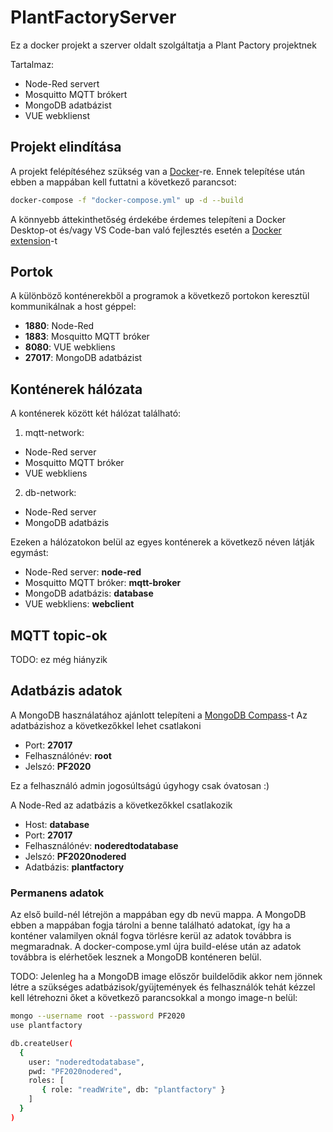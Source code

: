 # PlantFactoryServer

Ez a docker projekt a szerver oldalt szolgáltatja a Plant Pactory projektnek

Tartalmaz:

- Node-Red servert
- Mosquitto MQTT brókert
- MongoDB adatbázist
- VUE webklienst

## Projekt elindítása

A projekt felépítéséhez szükség van a [Docker](https://www.docker.com/)-re.
Ennek telepítése után ebben a mappában kell futtatni a következő parancsot:

```bash
docker-compose -f "docker-compose.yml" up -d --build
```

A könnyebb áttekinthetőség érdekébe érdemes telepíteni a Docker Desktop-ot és/vagy VS Code-ban való fejlesztés esetén a [Docker extension](https://code.visualstudio.com/docs/containers/overview)-t

## Portok

A különböző konténerekből a programok a következő portokon keresztül kommunikálnak a host géppel:

- **1880**: Node-Red
- **1883**: Mosquitto MQTT bróker
- **8080**: VUE webkliens
- **27017**: MongoDB adatbázist

## Konténerek hálózata

A konténerek között két hálózat található:

1. mqtt-network:

- Node-Red server
- Mosquitto MQTT bróker
- VUE webkliens

2. db-network:

- Node-Red server
- MongoDB adatbázis

Ezeken a hálózatokon belül az egyes konténerek a következő néven látják egymást:

- Node-Red server: **node-red**
- Mosquitto MQTT bróker: **mqtt-broker**
- MongoDB adatbázis: **database**
- VUE webkliens: **webclient**

## MQTT topic-ok

TODO: ez még hiányzik

## Adatbázis adatok

A MongoDB használatához ajánlott telepíteni a [MongoDB Compass](https://www.mongodb.com/try/download/compass)-t
Az adatbázishoz a következőkkel lehet csatlakoni

- Port: **27017**
- Felhasználónév: **root**
- Jelszó: **PF2020**

Ez a felhasználó admin jogosúltságú úgyhogy csak óvatosan :)

A Node-Red az adatbázis a következőkkel csatlakozik

- Host: **database**
- Port: **27017**
- Felhasználónév: **noderedtodatabase**
- Jelszó: **PF2020nodered**
- Adatbázis: **plantfactory**

### Permanens adatok

Az első build-nél létrejön a mappában egy db nevü mappa. A MongoDB ebben a mappában fogja tárolni a benne található adatokat, így ha a konténer valamilyen oknál fogva törlésre kerül az adatok továbbra is megmaradnak. A docker-compose.yml újra build-elése után az adatok továbbra is elérhetőek lesznek a MongoDB konténeren belül.

TODO: Jelenleg ha a MongoDB image előszőr buildelődik akkor nem jönnek létre a szükséges adatbázisok/gyüjtemények és felhasználók tehát kézzel kell létrehozni őket a következő parancsokkal a mongo image-n belül:

```bash
mongo --username root --password PF2020
use plantfactory

db.createUser(
  {
    user: "noderedtodatabase",
    pwd: "PF2020nodered",
    roles: [
       { role: "readWrite", db: "plantfactory" }
    ]
  }
)

```
